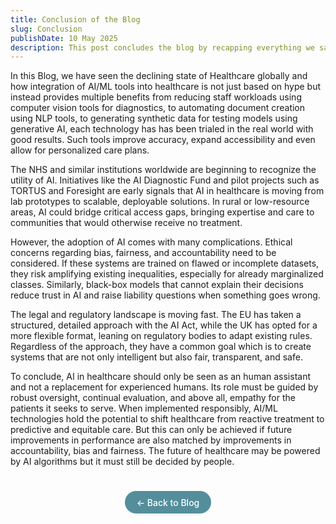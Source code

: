 ```yaml
---
title: Conclusion of the Blog
slug: Conclusion
publishDate: 10 May 2025
description: This post concludes the blog by recapping everything we saw in it
---
```


In this Blog, we have seen the declining state of Healthcare globally and how integration of AI/ML tools into healthcare is not just based on hype but instead provides multiple benefits from reducing staff workloads using computer vision tools for diagnostics, to automating document creation using NLP tools, to generating synthetic data for testing models using generative AI, each technology has has been trialed in the real world with good results. Such tools improve accuracy, expand accessibility and even allow for personalized care plans.

The NHS and similar institutions worldwide are beginning to recognize the utility of AI. Initiatives like the AI Diagnostic Fund and pilot projects such as TORTUS and Foresight are early signals that AI in healthcare is moving from lab prototypes to scalable, deployable solutions. In rural or low-resource areas, AI could bridge critical access gaps, bringing expertise and care to communities that would otherwise receive no treatment.

However, the adoption of AI comes with many complications. Ethical concerns regarding bias, fairness, and accountability need to be considered. If these systems are trained on flawed or incomplete datasets, they risk amplifying existing inequalities, especially for already marginalized classes. Similarly, black-box models that cannot explain their decisions reduce trust in AI and raise liability questions when something goes wrong.

The legal and regulatory landscape is moving fast. The EU has taken a structured, detailed approach with the AI Act, while the UK has opted for a more flexible format, leaning on regulatory bodies to adapt existing rules. Regardless of the approach, they have a common goal which is to create systems that are not only intelligent but also fair, transparent, and safe.

To conclude, AI in healthcare should only be seen as an human assistant and not a replacement for experienced humans. Its role must be guided by robust oversight, continual evaluation, and above all, empathy for the patients it seeks to serve. When implemented responsibly, AI/ML technologies hold the potential to shift healthcare from reactive treatment to predictive and equitable care. But this can only be achieved if future improvements in performance are also  matched by improvements in accountability, bias and fairness. The future of healthcare may be powered by AI algorithms but it must still be decided by people.

<footer style="margin-top: 3rem; text-align: center;">
  <a href="/blog" style="padding: 0.6rem 1.2rem; background-color: #548e9b; color: #ffffff; font-size: 1.2 rem; border-radius: 25px; text-decoration: none; font-weight: 500;">
    ← Back to Blog
  </a>
</footer>

